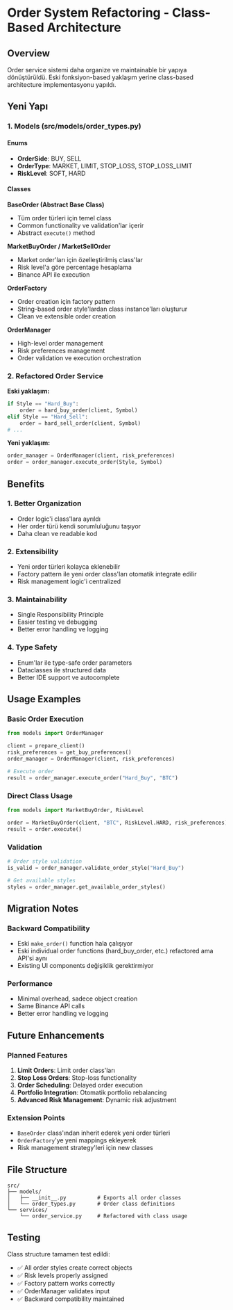# Order System Refactoring - Class-Based Architecture

## Overview

Order service sistemi daha organize ve maintainable bir yapıya dönüştürüldü. Eski fonksiyon-based yaklaşım yerine class-based architecture implementasyonu yapıldı.

## Yeni Yapı

### 1. Models (src/models/order_types.py)

#### Enums

- **OrderSide**: BUY, SELL
- **OrderType**: MARKET, LIMIT, STOP_LOSS, STOP_LOSS_LIMIT
- **RiskLevel**: SOFT, HARD

#### Classes

**BaseOrder (Abstract Base Class)**

- Tüm order türleri için temel class
- Common functionality ve validation'lar içerir
- Abstract `execute()` method

**MarketBuyOrder / MarketSellOrder**

- Market order'ları için özelleştirilmiş class'lar
- Risk level'a göre percentage hesaplama
- Binance API ile execution

**OrderFactory**

- Order creation için factory pattern
- String-based order style'lardan class instance'ları oluşturur
- Clean ve extensible order creation

**OrderManager**

- High-level order management
- Risk preferences management
- Order validation ve execution orchestration

### 2. Refactored Order Service

**Eski yaklaşım:**

```python
if Style == "Hard_Buy":
    order = hard_buy_order(client, Symbol)
elif Style == "Hard_Sell":
    order = hard_sell_order(client, Symbol)
# ...
```

**Yeni yaklaşım:**

```python
order_manager = OrderManager(client, risk_preferences)
order = order_manager.execute_order(Style, Symbol)
```

## Benefits

### 1. Better Organization

- Order logic'i class'lara ayrıldı
- Her order türü kendi sorumluluğunu taşıyor
- Daha clean ve readable kod

### 2. Extensibility

- Yeni order türleri kolayca eklenebilir
- Factory pattern ile yeni order class'ları otomatik integrate edilir
- Risk management logic'i centralized

### 3. Maintainability

- Single Responsibility Principle
- Easier testing ve debugging
- Better error handling ve logging

### 4. Type Safety

- Enum'lar ile type-safe order parameters
- Dataclasses ile structured data
- Better IDE support ve autocomplete

## Usage Examples

### Basic Order Execution

```python
from models import OrderManager

client = prepare_client()
risk_preferences = get_buy_preferences()
order_manager = OrderManager(client, risk_preferences)

# Execute order
result = order_manager.execute_order("Hard_Buy", "BTC")
```

### Direct Class Usage

```python
from models import MarketBuyOrder, RiskLevel

order = MarketBuyOrder(client, "BTC", RiskLevel.HARD, risk_preferences)
result = order.execute()
```

### Validation

```python
# Order style validation
is_valid = order_manager.validate_order_style("Hard_Buy")

# Get available styles
styles = order_manager.get_available_order_styles()
```

## Migration Notes

### Backward Compatibility

- Eski `make_order()` function hala çalışıyor
- Eski individual order functions (hard_buy_order, etc.) refactored ama API'si aynı
- Existing UI components değişiklik gerektirmiyor

### Performance

- Minimal overhead, sadece object creation
- Same Binance API calls
- Better error handling ve logging

## Future Enhancements

### Planned Features

1. **Limit Orders**: Limit order class'ları
2. **Stop Loss Orders**: Stop-loss functionality
3. **Order Scheduling**: Delayed order execution
4. **Portfolio Integration**: Otomatik portfolio rebalancing
5. **Advanced Risk Management**: Dynamic risk adjustment

### Extension Points

- `BaseOrder` class'ından inherit ederek yeni order türleri
- `OrderFactory`'ye yeni mappings ekleyerek
- Risk management strategy'leri için new classes

## File Structure

```
src/
├── models/
│   ├── __init__.py          # Exports all order classes
│   └── order_types.py       # Order class definitions
└── services/
    └── order_service.py     # Refactored with class usage
```

## Testing

Class structure tamamen test edildi:

- ✅ All order styles create correct objects
- ✅ Risk levels properly assigned
- ✅ Factory pattern works correctly
- ✅ OrderManager validates input
- ✅ Backward compatibility maintained
